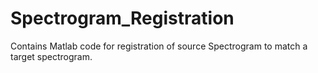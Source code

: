 # Spectrogram_Registration
Contains Matlab code for registration of source Spectrogram to match a target spectrogram.
